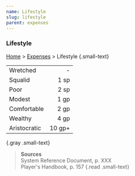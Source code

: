 ```yaml
---
name: Lifestyle
slug: lifestyle
parent: expenses
---
```

### Lifestyle
[Home](dm-operations-center) > [Expenses](expenses) > Lifestyle {.small-text}

|              |        |
| :----------- | -----: |
| Wretched     |      - |
| Squalid      |   1 sp |
| Poor         |   2 sp |
| Modest       |   1 gp |
| Comfortable  |   2 gp |
| Wealthy      |   4 gp |
| Aristocratic | 10 gp+ |
{.gray .small-text}

> **Sources** <br/>
> System Reference Document, p. XXX<br/>
> Player's Handbook, p. 157
{.read .small-text}